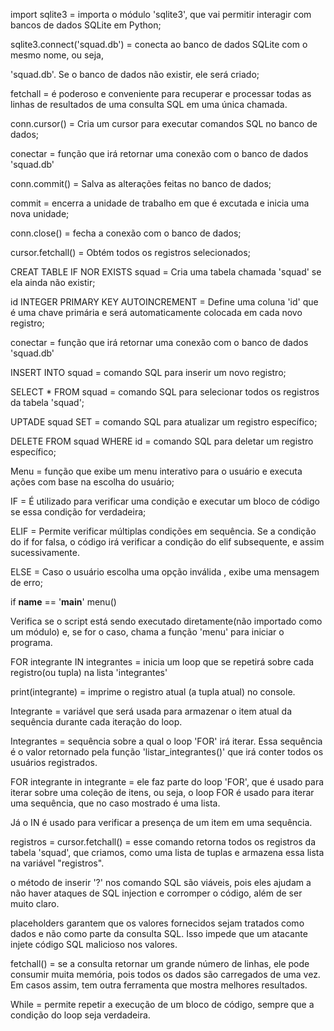 import sqlite3 = importa o módulo 'sqlite3', que vai permitir interagir com bancos de dados SQLite em Python;

sqlite3.connect('squad.db') = conecta ao banco de dados SQLite com o mesmo nome, ou seja, 

'squad.db'. Se o banco de dados não existir, ele será criado;

fetchall = é poderoso e conveniente para recuperar e processar todas as linhas de resultados de uma consulta SQL em uma única chamada.

conn.cursor() = Cria um cursor para executar comandos SQL no banco de dados;

conectar = função que irá retornar uma conexão com o banco de dados 'squad.db'

conn.commit() = Salva as alterações feitas no banco de dados;

commit = encerra a unidade de trabalho em que é excutada e inicia uma nova unidade;

conn.close() = fecha a conexão com o banco de dados;

cursor.fetchall() = Obtém todos os registros selecionados;

CREAT TABLE IF NOR EXISTS squad = Cria uma tabela chamada 'squad' se ela ainda não existir;

id INTEGER PRIMARY KEY AUTOINCREMENT = Define uma coluna 'id' que é uma chave primária e será automaticamente colocada em cada novo registro;

conectar = função que irá retornar uma conexão com o banco de dados 'squad.db'

INSERT INTO squad = comando SQL para inserir um novo registro;

SELECT * FROM squad = comando SQL para selecionar todos os registros da tabela 'squad';

UPTADE squad SET = comando SQL para atualizar um registro específico;

DELETE FROM squad WHERE id = comando SQL para deletar um registro específico;

Menu = função que exibe um menu interativo para o usuário e executa ações com base na escolha do usuário;

IF = É utilizado para verificar uma condição e executar um bloco de código se essa condição for verdadeira;

ELIF = Permite verificar múltiplas condições em sequência. Se a condição do if for falsa, o código irá verificar a condição do elif subsequente, e assim sucessivamente.

ELSE = Caso o usuário escolha uma opção inválida , exibe uma mensagem de erro;

if __name__ == '__main__'
  menu()
  
Verifica se o script está sendo executado diretamente(não importado como um módulo) e, se for o caso, chama a função 'menu' para iniciar o programa.

FOR integrante IN integrantes = inicia um loop que se repetirá sobre cada registro(ou tupla) na lista 'integrantes'

print(integrante) = imprime o registro atual (a tupla atual) no console.

Integrante = variável que será usada para armazenar o item atual da sequência durante cada iteração do loop.

Integrantes = sequência sobre a qual o loop 'FOR' irá iterar. Essa sequência é o valor retornado pela função 'listar_integrantes()' que irá conter todos os usuários registrados. 

FOR integrante in integrante = ele faz parte do loop 'FOR', que é usado para iterar sobre uma coleção de itens, ou seja, o loop FOR é usado para iterar uma sequência, que no caso mostrado é uma lista.

Já o IN é usado para verificar a presença de um item em uma sequência.

registros = cursor.fetchall() = esse comando retorna todos os registros da tabela 'squad', que criamos, como uma lista de tuplas e armazena essa lista na variável "registros".

o método de inserir '?' nos comando SQL são viáveis, pois eles ajudam a não haver ataques de SQL injection e corromper o código, além de ser muito claro.

placeholders garantem que os valores fornecidos sejam tratados como dados e não como parte da consulta SQL. Isso impede que um atacante injete código SQL malicioso nos valores.

fetchall() = se a consulta retornar um grande número de linhas, ele pode consumir muita memória, pois todos os dados são carregados de uma vez. Em casos assim, tem outra ferramenta que mostra melhores resultados.

While = permite repetir a execução de um bloco de código, sempre que a condição do loop seja verdadeira.
